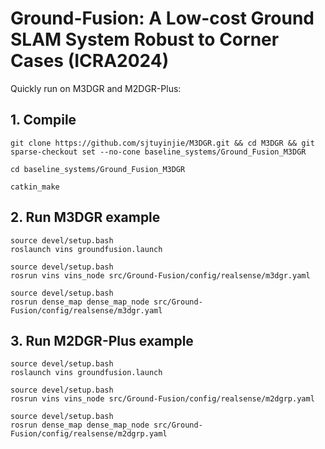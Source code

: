 # Ground-Fusion: A Low-cost Ground SLAM System Robust to Corner Cases (ICRA2024)
Quickly run on M3DGR and M2DGR-Plus:

## 1. Compile
```
git clone https://github.com/sjtuyinjie/M3DGR.git && cd M3DGR && git sparse-checkout set --no-cone baseline_systems/Ground_Fusion_M3DGR

cd baseline_systems/Ground_Fusion_M3DGR

catkin_make
```

## 2. Run M3DGR example
```
source devel/setup.bash
roslaunch vins groundfusion.launch

source devel/setup.bash
rosrun vins vins_node src/Ground-Fusion/config/realsense/m3dgr.yaml

source devel/setup.bash
rosrun dense_map dense_map_node src/Ground-Fusion/config/realsense/m3dgr.yaml
```

## 3. Run M2DGR-Plus example
```
source devel/setup.bash
roslaunch vins groundfusion.launch

source devel/setup.bash
rosrun vins vins_node src/Ground-Fusion/config/realsense/m2dgrp.yaml

source devel/setup.bash
rosrun dense_map dense_map_node src/Ground-Fusion/config/realsense/m2dgrp.yaml
```
